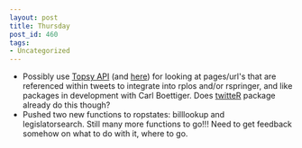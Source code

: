 ```yaml
---
layout: post
title: Thursday
post_id: 460
tags: 
- Uncategorized
---
```


<ul>
	<li>Possibly use <a href="http://corp.topsy.com/developers/api/" target="_blank">Topsy API</a> (and <a href="http://code.google.com/p/otterapi/wiki/Resources?tm=6" target="_blank">here</a>) for looking at pages/url's that are referenced within tweets to integrate into rplos and/or rspringer, and like packages in development with Carl Boettiger. Does <a href="http://cran.r-project.org/web/packages/twitteR/index.html" target="_blank">twitteR</a> package already do this though?</li>
	<li>Pushed two new functions to ropstates: billlookup and legislatorsearch. Still many more functions to go!!! Need to get feedback somehow on what to do with it, where to go.</li>
</ul>